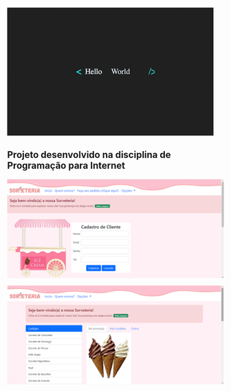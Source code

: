 ![Gif animado Hello World](https://github.com/Vanessa-Maria2/ProjetoSorveteria/blob/main/Projeto_CRUD/src/main/resources/static/imagens/gif%20hello.gif)

## Projeto desenvolvido na disciplina de Programação para Internet

![Página Principal Projeto Sorveteria](https://github.com/Vanessa-Maria2/ProjetoSorveteria/blob/main/Projeto_CRUD/src/main/resources/static/imagens/Captura%20de%20Tela%20(368).png)

![Página de Pedido Projeto Sorveteria](https://github.com/Vanessa-Maria2/ProjetoSorveteria/blob/main/Projeto_CRUD/src/main/resources/static/imagens/Captura%20de%20Tela%20(367).png)


